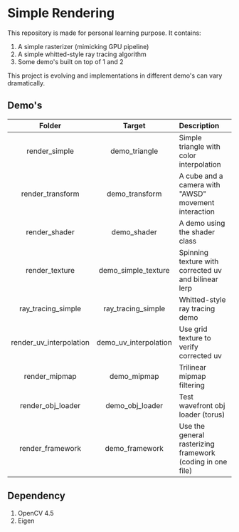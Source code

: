 # Simple Rendering

This repository is made for personal learning purpose. It contains:

1. A simple rasterizer (mimicking GPU pipeline)
2. A simple whitted-style ray tracing algorithm
3. Some demo's built on top of 1 and 2

This project is evolving and implementations in different demo's can vary dramatically.

## Demo's

|         Folder          |        Target         | Description                                                |
| :---------------------: | :-------------------: | :--------------------------------------------------------- |
|      render_simple      |     demo_triangle     | Simple triangle with color interpolation                   |
|    render_transform     |    demo_transform     | A cube and a camera with "AWSD" movement interaction       |
|      render_shader      |      demo_shader      | A demo using the shader class                              |
|     render_texture      |  demo_simple_texture  | Spinning texture with corrected uv and bilinear lerp       |
|   ray_tracing_simple    |  ray_tracing_simple   | Whitted-style ray tracing demo                             |
| render_uv_interpolation | demo_uv_interpolation | Use grid texture to verify corrected uv                    |
|      render_mipmap      |      demo_mipmap      | Trilinear mipmap filtering                                 |
|    render_obj_loader    |    demo_obj_loader    | Test wavefront obj loader (torus)                          |
|    render_framework     |    demo_framework     | Use the general rasterizing framework (coding in one file) |

## Dependency

1. OpenCV 4.5
2. Eigen
